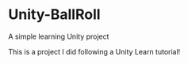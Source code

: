 # Unity-BallRoll
A simple learning Unity project 

This is a project I did following a Unity Learn tutorial!
